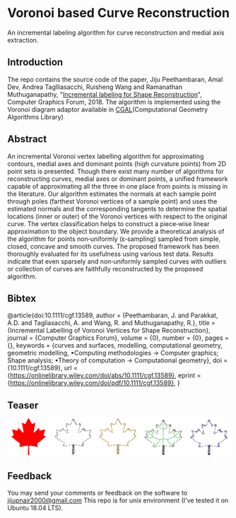 # Voronoi based Curve Reconstruction
An incremental labeling algorithm for curve reconstruction and medial axis extraction.

## Introduction
The repo contains the source code of the paper, Jiju Peethambaran, Amal Dev, Andrea Taglliasacchi, Ruisheng Wang and Ramanathan Muthuganapathy, "[Incremental labeling for Shape Reconstruction](https://onlinelibrary.wiley.com/doi/full/10.1111/cgf.13589#)", Computer Graphics Forum, 2018.
The algorithm is implemented using the Voronoi diagram adaptor available in [CGAL](https://www.cgal.org/project.html)(Computational Geometry Algorithms Library) 

## Abstract

An incremental Voronoi vertex labelling algorithm for approximating contours, medial axes and dominant points (high curvature points) from 2D point sets is presented. Though there exist many number of algorithms for reconstructing curves, medial axes or dominant points, a unified framework capable of approximating all the three in one place from points is missing in the literature. Our algorithm estimates the normals at each sample point through poles (farthest Voronoi vertices of a sample point) and uses the estimated normals and the corresponding tangents to determine the spatial locations (inner or outer) of the Voronoi vertices with respect to the original curve. The vertex classification helps to construct a piece‐wise linear approximation to the object boundary. We provide a theoretical analysis of the algorithm for points non‐uniformly (ε‐sampling) sampled from simple, closed, concave and smooth curves. The proposed framework has been thoroughly evaluated for its usefulness using various test data. Results indicate that even sparsely and non‐uniformly sampled curves with outliers or collection of curves are faithfully reconstructed by the proposed algorithm.

## Bibtex

@article{doi:10.1111/cgf.13589,
author = {Peethambaran, J. and Parakkat, A.D. and Tagliasacchi, A. and Wang, R. and Muthuganapathy, R.},
title = {Incremental Labelling of Voronoi Vertices for Shape Reconstruction},
journal = {Computer Graphics Forum},
volume = {0},
number = {0},
pages = {},
keywords = {curves and surfaces, modelling, computational geometry, geometric modelling, •Computing methodologies → Computer graphics; Shape analysis; •Theory of computation → Computational geometry},
doi = {10.1111/cgf.13589},
url = {https://onlinelibrary.wiley.com/doi/abs/10.1111/cgf.13589},
eprint = {https://onlinelibrary.wiley.com/doi/pdf/10.1111/cgf.13589},
}

## Teaser

![Picture](https://github.com/jijup/VoronoiCurve/blob/master/assets/teaser.jpg)

## Feedback

You may send your comments or feedback on the software to jijupnair2000@gmail.com
This repo is for unix environment (I've tested it on Ubuntu 18.04 LTS). 
